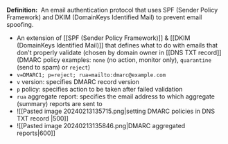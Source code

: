 **Definition:** 
 An email authentication protocol that uses SPF (Sender Policy Framework) and DKIM (DomainKeys Identified Mail) to prevent email spoofing.
 - An extension of [[SPF (Sender Policy Framework)]] & [[DKIM (DomainKeys Identified Mail)]] that defines what to do with emails that don't properly validate (chosen by domain owner in [[DNS TXT record]](DMARC policy examples: ``none`` (no action, monitor only), ``quarantine`` (send to spam) or ``reject``)
 - `v=DMARC1; p=reject; rua=mailto:dmarc@example.com`
 - `v` version: specifies DMARC record version
 - `p` policy: specifies action to be taken after failed validation
 - `rua` aggregate report: specifies the email address to which aggregate (summary) reports are sent to
 - ![[Pasted image 20240213135715.png|setting DMARC policies in DNS TXT record |500]]
 - ![[Pasted image 20240213135846.png|DMARC aggregated reports|600]]

 